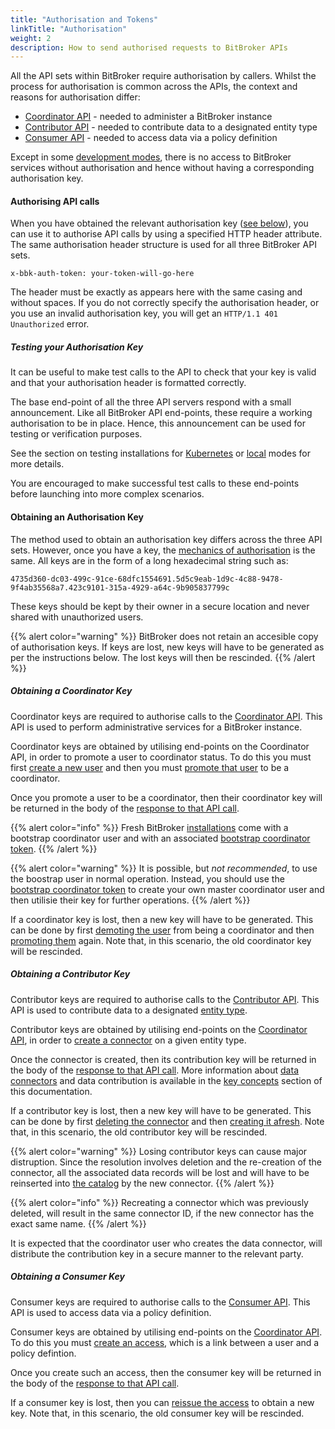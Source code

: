 ```yaml
---
title: "Authorisation and Tokens"
linkTitle: "Authorisation"
weight: 2
description: How to send authorised requests to BitBroker APIs
---
```


All the API sets within BitBroker require authorisation by callers. Whilst the process for authorisation is common across the APIs, the context and reasons for authorisation differ:

* [Coordinator API](/docs/coordinator/) - needed to administer a BitBroker instance
* [Contributor API](/docs/contributor/) - needed to contribute data to a designated entity type
* [Consumer API](/docs/consumer/) - needed to access data via a policy definition

Except in some [development modes](/docs/getting-started/install-local/#development-only-headers), there is no access to BitBroker services without authorisation and hence without having a corresponding authorisation key.

#### Authorising API calls

When you have obtained the relevant authorisation key ([see below](#obtaining-an-authorisation-key)), you can use it to authorise API calls by using a specified HTTP header attribute. The same authorisation header structure is used for all three BitBroker API sets.

```
x-bbk-auth-token: your-token-will-go-here
```

The header must be exactly as appears here with the same casing and without spaces. If you do not correctly specify the authorisation header, or you use an invalid authorisation key, you will get an `HTTP/1.1 401 Unauthorized` error.

##### Testing your Authorisation Key

It can be useful to make test calls to the API to check that your key is valid and that your authorisation header is formatted correctly.

The base end-point of all the three API servers respond with a small announcement. Like all BitBroker API end-points, these require a working authorisation to be in place. Hence, this announcement can be used for testing or verification purposes.

See the section on testing installations for [Kubernetes](/docs/getting-started/install-k8s/#testing-your-installation) or [local](/docs/getting-started/install-local/#testing-your-installation) modes for more details.

You are encouraged to make successful test calls to these end-points before launching into more complex scenarios.

#### Obtaining an Authorisation Key

The method used to obtain an authorisation key differs across the three API sets. However, once you have a key, the [mechanics of authorisation](#authorising-api-calls) is the same. All keys are in the form of a long hexadecimal string such as:

```
4735d360-dc03-499c-91ce-68dfc1554691.5d5c9eab-1d9c-4c88-9478-9f4ab35568a7.423c9101-315a-4929-a64c-9b905837799c
```

These keys should be kept by their owner in a secure location and never shared with unauthorized users.

{{% alert color="warning" %}}
BitBroker does not retain an accesible copy of authorisation keys. If keys are lost, new keys will have to be generated as per the instructions below. The lost keys will then be rescinded.
{{% /alert %}}

##### Obtaining a Coordinator Key

Coordinator keys are required to authorise calls to the [Coordinator API](/docs/coordinator/). This API is used to perform administrative services for a BitBroker instance.

Coordinator keys are obtained by utilising end-points on the Coordinator API, in order to promote a user to coordinator status. To do this you must first [create a new user](/docs/coordinator/user/#creating-a-new-user) and then you must [promote that user](/docs/coordinator/user/#promoting-a-user-to-coordinator) to be a coordinator.

Once you promote a user to be a coordinator, then their coordinator key will be returned in the body of the [response to that API call](/docs/coordinator/user/#promoting-a-user-to-coordinator).

{{% alert color="info" %}}
Fresh BitBroker [installations](/docs/getting-started/installation/) come with a bootstrap coordinator user and with an associated [bootstrap coordinator token](/docs/getting-started/installation/#bootstrap-coordinator-token).
{{% /alert %}}

{{% alert color="warning" %}}
It is possible, but _not recommended_, to use the boostrap user in normal operation. Instead, you should use the [bootstrap coordinator token](/docs/getting-started/installation/#bootstrap-coordinator-token) to create your own master coordinator user and then utilisie their key for further operations.
{{% /alert %}}

If a coordinator key is lost, then a new key will have to be generated. This can be done by first [demoting the user](/docs/coordinator/user/#demoting-a-user-from-coordinator) from being a coordinator and then [promoting them](/docs/coordinator/user/#promoting-a-user-to-coordinator) again. Note that, in this scenario, the old coordinator key will be rescinded.

##### Obtaining a Contributor Key

Contributor keys are required to authorise calls to the [Contributor API](/docs/contributor/). This API is used to contribute data to a designated [entity type](/docs/concepts/entity-types/).

Contributor keys are obtained by utilising end-points on the [Coordinator API](/docs/coordinator/), in order to [create a connector](/docs/coordinator/connectors/#creating-a-new-connector) on a given entity type.

Once the connector is created, then its contribution key will be returned in the body of the [response to that API call](/docs/coordinator/connectors/#creating-a-new-connector). More information about [data connectors](/docs/concepts/connectors/) and data contribution is available in the [key concepts](/docs/concepts/) section of this documentation.

If a contributor key is lost, then a new key will have to be generated. This can be done by first [deleting the connector](/docs/coordinator/connectors/#deleting-a-connector) and then [creating it afresh](/docs/coordinator/connectors/#creating-a-new-connector). Note that, in this scenario, the old contributor key will be rescinded.

{{% alert color="warning" %}}
Losing contributor keys can cause major distruption. Since the resolution involves deletion and the re-creation of the connector, all the associated data records will be lost and will have to be reinserted into [the catalog](/docs/concepts/catalog/) by the new connector.
{{% /alert %}}

{{% alert color="info" %}}
Recreating a connector which was previously deleted, will result in the same connector ID, if the new connector has the exact same name.
{{% /alert %}}

It is expected that the coordinator user who creates the data connector, will distribute the contribution key in a secure manner to the relevant party.

##### Obtaining a Consumer Key

Consumer keys are required to authorise calls to the [Consumer API](/docs/consumer/). This API is used to access data via a policy definition.

Consumer keys are obtained by utilising end-points on the [Coordinator API](/docs/coordinator/). To do this you must [create an access](/docs/coordinator/access/#creating-a-new-access), which is a link between a user and a policy defintion.

Once you create such an access, then the consumer key will be returned in the body of the [response to that API call](/docs/coordinator/access/#creating-a-new-access).

If a consumer key is lost, then you can [reissue the access](/docs/coordinator/access/#reissuing-an-access) to obtain a new key. Note that, in this scenario, the old consumer key will be rescinded.

